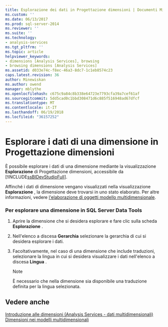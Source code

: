 ```yaml
---
title: Esplorazione dei dati in Progettazione dimensioni | Documenti Microsoft
ms.custom: ''
ms.date: 06/13/2017
ms.prod: sql-server-2014
ms.reviewer: ''
ms.suite: ''
ms.technology:
- analysis-services
ms.tgt_pltfrm: ''
ms.topic: article
helpviewer_keywords:
- dimensions [Analysis Services], browsing
- browsing dimensions [Analysis Services]
ms.assetid: d033e74c-f8ec-46a3-8dc7-1c1eb8574c23
caps.latest.revision: 36
author: Minewiskan
ms.author: owend
manager: mblythe
ms.openlocfilehash: c675c9a84c8b338e64723e7793cfa39a7cef61af
ms.sourcegitcommit: 5dd5cad0c1bbd308471d6c885f516948ad67dfcf
ms.translationtype: MT
ms.contentlocale: it-IT
ms.lasthandoff: 06/19/2018
ms.locfileid: "36157252"
---
```

# <a name="browse-dimension-data-in-dimension-designer"></a>Esplorare i dati di una dimensione in Progettazione dimensioni
  È possibile esplorare i dati di una dimensione mediante la visualizzazione **Esplorazione** di Progettazione dimensioni, accessibile da [!INCLUDE[ssBIDevStudioFull](../../includes/ssbidevstudiofull-md.md)].  
  
 Affinché i dati di dimensione vengano visualizzati nella visualizzazione **Esplorazione** , la dimensione deve trovarsi in uno stato elaborato. Per altre informazioni, vedere [l'elaborazione di oggetti modello multidimensionale](processing-a-multidimensional-model-analysis-services.md).  
  
### <a name="to-browse-a-dimension-in-sql-server-data-tools"></a>Per esplorare una dimensione in SQL Server Data Tools  
  
1.  Aprire la dimensione che si desidera esplorare e fare clic sulla scheda **Esplorazione** .  
  
2.  Nell'elenco a discesa **Gerarchia** selezionare la gerarchia di cui si desidera esplorare i dati.  
  
3.  Facoltativamente, nel caso di una dimensione che include traduzioni, selezionare la lingua in cui si desidera visualizzare i dati nell'elenco a discesa **Lingua** .  
  
    > [!NOTE]  
    >  È necessario che nella dimensione sia disponibile una traduzione definita per la lingua selezionata.  
  
## <a name="see-also"></a>Vedere anche  
 [Introduzione alle dimensioni &#40;Analysis Services - dati multidimensionali&#41;](../multidimensional-models-olap-logical-dimension-objects/dimensions-analysis-services-multidimensional-data.md)   
 [Dimensioni nei modelli multidimensionali](dimensions-in-multidimensional-models.md)  
  
  